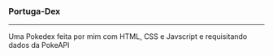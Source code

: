 ### Portuga-Dex
---

<p>Uma Pokedex feita por mim com HTML, CSS e Javscript e requisitando dados da PokeAPI</p>

